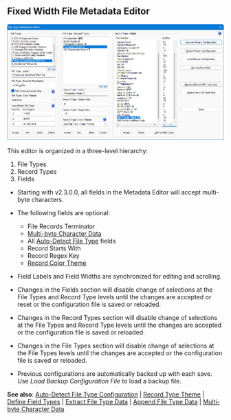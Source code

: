 ## Fixed Width File Metadata Editor

![FileType_Config](https://raw.githubusercontent.com/shriprem/FWDataViz/master/images/file_type_editor.png)

This editor is organized in a three-level hierarchy:
1. File Types
2. Record Types
3. Fields

* Starting with v2.3.0.0, all fields in the Metadata Editor will accept multi-byte characters.

* The following fields are optional:
  * File Records Terminator
  * [Multi-byte Character Data](https://github.com/shriprem/FWDataViz/blob/master/docs/multibyte_character_data.md)
  * All [Auto-Detect File Type](https://github.com/shriprem/FWDataViz/blob/master/docs/auto_detect_file_type.md) fields
  * Record Starts With
  * Record Regex Key
  * [Record Color Theme](https://github.com/shriprem/FWDataViz/blob/master/docs/record_type_theme.md)

* Field Labels and Field Widths are synchronized for editing and scrolling.

* Changes in the Fields section will disable change of selections at the File Types and Record Type levels until the changes are accepted or reset or the configuration file is saved or reloaded.

* Changes in the Record Types section will disable change of selections at the File Types and Record Type levels until the changes are accepted or the configuration file is saved or reloaded.

* Changes in the File Types section will disable change of selections at the File Types levels until the changes are accepted or the configuration file is saved or reloaded.

* Previous configurations are automatically backed up with each save. Use _Load Backup Configuration File_ to load a backup file.

**See also**: [Auto-Detect File Type Configuration](https://github.com/shriprem/FWDataViz/blob/master/docs/auto_detect_file_type.md) | [Record Type Theme](https://github.com/shriprem/FWDataViz/blob/master/docs/record_type_theme.md) | [Define Field Types](https://github.com/shriprem/FWDataViz/blob/master/docs/field_type_dialog.md) | [Extract File Type Data](https://github.com/shriprem/FWDataViz/blob/master/docs/file_type_extract_dialog.md) | [Append File Type Data](https://github.com/shriprem/FWDataViz/blob/master/docs/file_type_append_dialog.md) | [Multi-byte Character Data](https://github.com/shriprem/FWDataViz/blob/master/docs/multibyte_character_data.md)